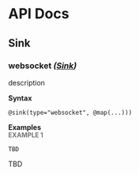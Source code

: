 # API Docs

## Sink

### websocket *(<a target="_blank" href="https://wso2.github.io/siddhi/documentation/siddhi-4.0/#sinks">Sink</a>)*

<p style="word-wrap: break-word">description </p>

<span id="syntax" class="md-typeset" style="display: block; font-weight: bold;">Syntax</span>
```
@sink(type="websocket", @map(...)))
```

<span id="examples" class="md-typeset" style="display: block; font-weight: bold;">Examples</span>
<span id="example-1" class="md-typeset" style="display: block; color: rgba(0, 0, 0, 0.54); font-size: 12.8px; font-weight: bold;">EXAMPLE 1</span>
```
TBD
```
<p style="word-wrap: break-word">TBD</p>

